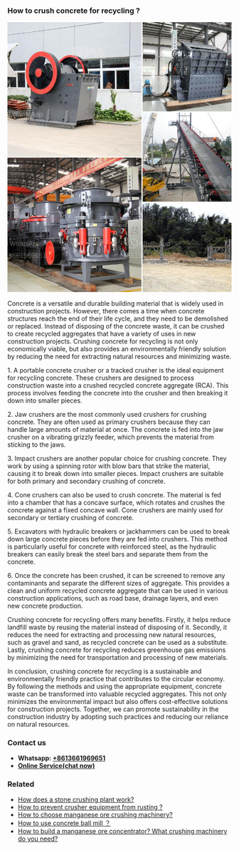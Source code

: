 <h3>How to crush concrete for recycling ?</h3><img src='1701745185.jpg' alt=''><p>Concrete is a versatile and durable building material that is widely used in construction projects. However, there comes a time when concrete structures reach the end of their life cycle, and they need to be demolished or replaced. Instead of disposing of the concrete waste, it can be crushed to create recycled aggregates that have a variety of uses in new construction projects. Crushing concrete for recycling is not only economically viable, but also provides an environmentally friendly solution by reducing the need for extracting natural resources and minimizing waste.</p><p>1. A portable concrete crusher or a tracked crusher is the ideal equipment for recycling concrete. These crushers are designed to process construction waste into a crushed recycled concrete aggregate (RCA). This process involves feeding the concrete into the crusher and then breaking it down into smaller pieces.</p><p>2. Jaw crushers are the most commonly used crushers for crushing concrete. They are often used as primary crushers because they can handle large amounts of material at once. The concrete is fed into the jaw crusher on a vibrating grizzly feeder, which prevents the material from sticking to the jaws.</p><p>3. Impact crushers are another popular choice for crushing concrete. They work by using a spinning rotor with blow bars that strike the material, causing it to break down into smaller pieces. Impact crushers are suitable for both primary and secondary crushing of concrete.</p><p>4. Cone crushers can also be used to crush concrete. The material is fed into a chamber that has a concave surface, which rotates and crushes the concrete against a fixed concave wall. Cone crushers are mainly used for secondary or tertiary crushing of concrete.</p><p>5. Excavators with hydraulic breakers or jackhammers can be used to break down large concrete pieces before they are fed into crushers. This method is particularly useful for concrete with reinforced steel, as the hydraulic breakers can easily break the steel bars and separate them from the concrete.</p><p>6. Once the concrete has been crushed, it can be screened to remove any contaminants and separate the different sizes of aggregate. This provides a clean and uniform recycled concrete aggregate that can be used in various construction applications, such as road base, drainage layers, and even new concrete production.</p><p>Crushing concrete for recycling offers many benefits. Firstly, it helps reduce landfill waste by reusing the material instead of disposing of it. Secondly, it reduces the need for extracting and processing new natural resources, such as gravel and sand, as recycled concrete can be used as a substitute. Lastly, crushing concrete for recycling reduces greenhouse gas emissions by minimizing the need for transportation and processing of new materials.</p><p>In conclusion, crushing concrete for recycling is a sustainable and environmentally friendly practice that contributes to the circular economy. By following the methods and using the appropriate equipment, concrete waste can be transformed into valuable recycled aggregates. This not only minimizes the environmental impact but also offers cost-effective solutions for construction projects. Together, we can promote sustainability in the construction industry by adopting such practices and reducing our reliance on natural resources.</p><h3>Contact us</h3><ul><li><strong>Whatsapp:&nbsp;<a href="https://wa.me/8613661969651">+8613661969651</a></strong></li><li><a href="https://swt.shibang-china.com/?git&amp;zhl&amp;How to crush concrete for recycling "><strong>Online Service(chat now)</strong></a></li></ul><h3>Related</h3><ul><li><a href='How does a stone crushing plant work.md'>How does a stone crushing plant work?</a></li><li><a href='How to prevent crusher equipment from rusting .md'>How to prevent crusher equipment from rusting ?</a></li><li><a href='How to choose manganese ore crushing machinery.md'>How to choose manganese ore crushing machinery?</a></li><li><a href='How to use concrete ball mill ？.md'>How to use concrete ball mill ？</a></li><li><a href='How to build a manganese ore concentrator What crushing machinery do you need.md'>How to build a manganese ore concentrator? What crushing machinery do you need?</a></li></ul>